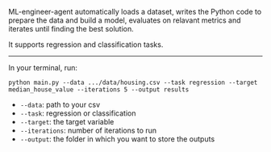 ML-engineer-agent automatically loads a dataset, writes the Python code to prepare the data and build a model, evaluates on relavant metrics and iterates until finding the best solution.

It supports regression and classification tasks.

----

In your terminal, run:

```python main.py --data .../data/housing.csv --task regression --target median_house_value --iterations 5 --output results```

- `--data`: path to your csv
- `--task`: regression or classification
- `--target`: the target variable
- `--iterations`: number of iterations to run
- `--output`: the folder in which you want to store the outputs
